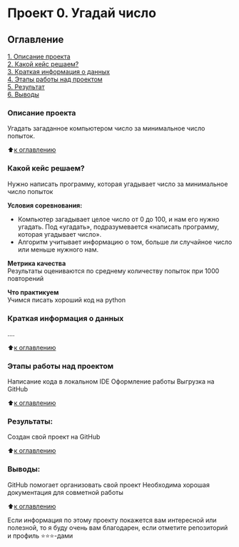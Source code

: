 # Проект 0. Угадай число

## Оглавление  
[1. Описание проекта](https://github.com/shubinilya/GitHub_IDE/tree/main/Project_1/README.md#Описание-проекта)  
[2. Какой кейс решаем?](https://github.com/shubinilya/GitHub_IDE/tree/main/Project_1/README.md#Какой-кейс-решаем)  
[3. Краткая информация о данных](https://github.com/shubinilya/GitHub_IDE/tree/main/Project_1/README.md#Краткая-информация-о-данных)  
[4. Этапы работы над проектом](https://github.com/shubinilya/GitHub_IDE/tree/main/Project_1/README.md#Этапы-работы-над-проектом)  
[5. Результат](https://github.com/shubinilya/GitHub_IDE/tree/main/Project_1/README.md#Результат)    
[6. Выводы](https://github.com/shubinilya/GitHub_IDE/tree/main/Project_1/README.md#Выводы) 

### Описание проекта    
Угадать загаданное компьютером число за минимальное число попыток.

:arrow_up:[к оглавлению](_)


### Какой кейс решаем?    
Нужно написать программу, которая угадывает число за минимальное число попыток

**Условия соревнования:**  
- Компьютер загадывает целое число от 0 до 100, и нам его нужно угадать. Под «угадать», подразумевается «написать программу, которая угадывает число».
- Алгоритм учитывает информацию о том, больше ли случайное число или меньше нужного нам.

**Метрика качества**     
Результаты оцениваются по среднему количеству попыток при 1000 повторений

**Что практикуем**     
Учимся писать хороший код на python


### Краткая информация о данных
....
  
:arrow_up:[к оглавлению](https://github.com/shubinilya/GitHub_IDE/tree/main/Project_1/README.md#Оглавление)


### Этапы работы над проектом  
Написание кода в локальном IDE
Оформление работы
Выгрузка на GitHub

:arrow_up:[к оглавлению](https://github.com/shubinilya/GitHub_IDE/tree/main/Project_1/README.md#Оглавление)


### Результаты:  
Создан свой проект на GitHub

:arrow_up:[к оглавлению](https://github.com/shubinilya/GitHub_IDE/tree/main/Project_1/README.md#Оглавление)


### Выводы:  
GitHub помогает организовать свой проект
Необходима хорошая документация для совметной работы

:arrow_up:[к оглавлению](https://github.com/shubinilya/GitHub_IDE/tree/main/Project_1/README.md#Оглавление)


Если информация по этому проекту покажется вам интересной или полезной, то я буду очень вам благодарен, если отметите репозиторий и профиль ⭐️⭐️⭐️-дами